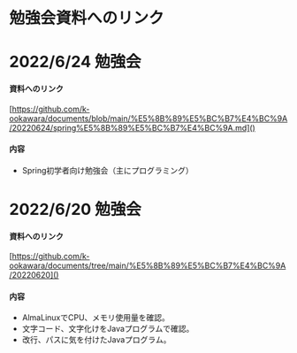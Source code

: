 # 勉強会資料へのリンク

# 2022/6/24 勉強会
#### 資料へのリンク
[https://github.com/k-ookawara/documents/blob/main/%E5%8B%89%E5%BC%B7%E4%BC%9A/20220624/spring%E5%8B%89%E5%BC%B7%E4%BC%9A.md]()
#### 内容
+ Spring初学者向け勉強会（主にプログラミング）
# 2022/6/20 勉強会
#### 資料へのリンク
[https://github.com/k-ookawara/documents/tree/main/%E5%8B%89%E5%BC%B7%E4%BC%9A/20220620]()  
#### 内容
+ AlmaLinuxでCPU、メモリ使用量を確認。
+ 文字コード、文字化けをJavaプログラムで確認。
+ 改行、パスに気を付けたJavaプログラム。

